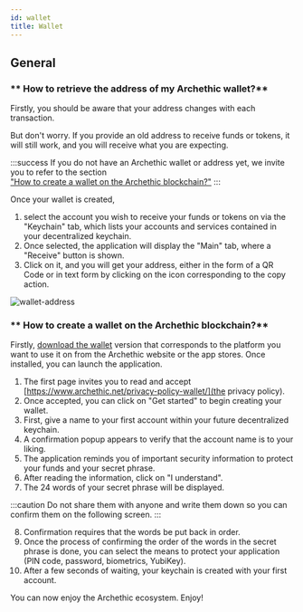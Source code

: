 ```yaml
---
id: wallet
title: Wallet
---
```


## General 

### ** How to retrieve the address of my Archethic wallet?**

Firstly, you should be aware that your address changes with each transaction.

But don't worry. If you provide an old address to receive funds or tokens, it will still work, and you will receive what you are expecting.

:::success
If you do not have an Archethic wallet or address yet, we invite you to refer to the section<br/><a href="/FAQ/wallet#-how-to-create-a-wallet-on-the-archethic-blockchain">"How to create a wallet on the Archethic blockchain?"</a>
:::

Once your wallet is created,<br/>
1) select the account you wish to receive your funds or tokens on via the "Keychain" tab, which lists your accounts and services contained in your decentralized keychain.<br/>
2) Once selected, the application will display the "Main" tab, where a "Receive" button is shown.<br/>
3) Click on it, and you will get your address, either in the form of a QR Code or in text form by clicking on the icon corresponding to the copy action.<br/>

![wallet-address](/img/faq/wallet/wallet-FAQ-display-address.png)

### ** How to create a wallet on the Archethic blockchain?**

Firstly, <a href="https://www.archethic.net/wallet" target="_blank">download the wallet</a> version that corresponds to the platform you want to use it on from the Archethic website or the app stores.
Once installed, you can launch the application.

1) The first page invites you to read and accept [https://www.archethic.net/privacy-policy-wallet/](the privacy policy).<br/>
2) Once accepted, you can click on "Get started" to begin creating your wallet.<br/>
3) First, give a name to your first account within your future decentralized keychain.<br/>
4) A confirmation popup appears to verify that the account name is to your liking.<br/>
5) The application reminds you of important security information to protect your funds and your secret phrase.<br/>
6) After reading the information, click on "I understand".<br/>
7) The 24 words of your secret phrase will be displayed.<br/>

:::caution 
Do not share them with anyone and write them down so you can confirm them on the following screen.
:::

8) Confirmation requires that the words be put back in order.<br/>
9) Once the process of confirming the order of the words in the secret phrase is done, you can select the means to protect your application (PIN code, password, biometrics, YubiKey).<br/>
10) After a few seconds of waiting, your keychain is created with your first account.<br/>

You can now enjoy the Archethic ecosystem. Enjoy!